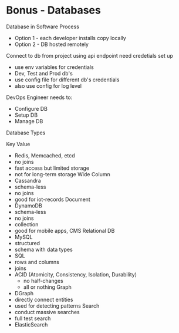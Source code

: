 # Bonus - Databases

Database in Software Process

- Option 1 - each developer installs copy locally
- Option 2 - DB hosted remotely

Connect to db from project using api endpoint
need credetials set up

- use env variables for credentials
- Dev, Test and Prod db's
- use config file for different db's credentials
- also use config for log level

DevOps Engineer needs to:

- Configure DB
- Setup DB
- Manage DB

Database Types

Key Value

- Redis, Memcached, etcd
- no joins
- fast access but limited storage
- not for long-term storage
  Wide Column
- Cassandra
- schema-less
- no joins
- good for iot-records
  Document
- DynamoDB
- schema-less
- no joins
- collection
- good for mobile apps, CMS
  Relational DB
- MySQL
- structured
- schema with data types
- SQL
- rows and columns
- joins
- ACID (Atomicity, Consistency, Isolation, Durability)
  - no half-changes
  - all or nothing
    Graph
- DGraph
- directly connect entities
- used for detecting patterns
  Search
- conduct massive searches
- full test search
- ElasticSearch
